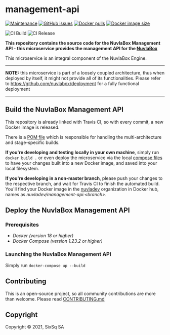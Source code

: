 # management-api

[![Maintenance](https://img.shields.io/badge/Maintained%3F-yes-green.svg?style=for-the-badge)](https://github.com/nuvlabox/management-api/graphs/commit-activity)
[![GitHub issues](https://img.shields.io/github/issues/nuvlabox/management-api?style=for-the-badge&logo=github&logoColor=white)](https://GitHub.com/nuvlabox/management-api/issues/)
[![Docker pulls](https://img.shields.io/docker/pulls/nuvlabox/management-api?style=for-the-badge&logo=Docker&logoColor=white)](https://cloud.docker.com/u/nuvlabox/repository/docker/nuvlabox/management-api)
[![Docker image size](https://img.shields.io/microbadger/image-size/nuvlabox/management-api?style=for-the-badge&logo=Docker&logoColor=white)](https://cloud.docker.com/u/nuvlabox/repository/docker/nuvlabox/management-api)


![CI Build](https://github.com/nuvlabox/management-api/actions/workflows/main.yml/badge.svg)
![CI Release](https://github.com/nuvlabox/management-api/actions/workflows/release.yml/badge.svg)


**This repository contains the source code for the NuvlaBox Management API - this microservice provides the management API for the [NuvlaBox](https://sixsq.com/products-and-services/nuvlabox/overview)**

This microservice is an integral component of the NuvlaBox Engine.

---

**NOTE:** this microservice is part of a loosely coupled architecture, thus when deployed by itself, it might not provide all of its functionalities. Please refer to https://github.com/nuvlabox/deployment for a fully functional deployment

---

## Build the NuvlaBox Management API

This repository is already linked with Travis CI, so with every commit, a new Docker image is released. 

There is a [POM file](pom.xml) which is responsible for handling the multi-architecture and stage-specific builds.

**If you're developing and testing locally in your own machine**, simply run `docker build .` or even deploy the microservice via the local [compose files](docker-compose.yml) to have your changes built into a new Docker image, and saved into your local filesystem.

**If you're developing in a non-master branch**, please push your changes to the respective branch, and wait for Travis CI to finish the automated build. You'll find your Docker image in the [nuvladev](https://hub.docker.com/u/nuvladev) organization in Docker hub, names as _nuvladev/management-api:\<branch\>_.

## Deploy the NuvlaBox Management API

### Prerequisites 

 - *Docker (version 18 or higher)*
 - *Docker Compose (version 1.23.2 or higher)*

### Launching the NuvlaBox Management API

Simply run `docker-compose up --build`

## Contributing

This is an open-source project, so all community contributions are more than welcome. Please read [CONTRIBUTING.md](CONTRIBUTING.md)
 
## Copyright

Copyright &copy; 2021, SixSq SA


